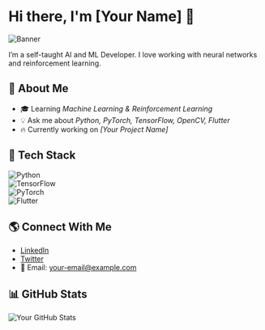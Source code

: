 # Hi there, I'm [Your Name] 👋  

![Banner](your-banner-image-url)

I’m a self-taught AI and ML Developer. I love working with neural networks and reinforcement learning.

## 📌 About Me  
- 🎓 Learning *Machine Learning & Reinforcement Learning*  
- 💡 Ask me about *Python, PyTorch, TensorFlow, OpenCV, Flutter*  
- 🔥 Currently working on *[Your Project Name]*  

## 🚀 Tech Stack  
![Python](https://img.shields.io/badge/Python-blue?style=for-the-badge&logo=python)  
![TensorFlow](https://img.shields.io/badge/TensorFlow-orange?style=for-the-badge&logo=tensorflow)  
![PyTorch](https://img.shields.io/badge/PyTorch-red?style=for-the-badge&logo=pytorch)  
![Flutter](https://img.shields.io/badge/Flutter-blue?style=for-the-badge&logo=flutter)  

## 🌎 Connect With Me  
- [LinkedIn](your-linkedin-url)  
- [Twitter](your-twitter-url)  
- 📩 Email: your-email@example.com  

## 📊 GitHub Stats  
![Your GitHub Stats](https://github-readme-stats.vercel.app/api?username=your-username&show_icons=true&theme=radical)
